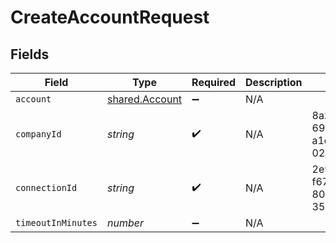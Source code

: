 # CreateAccountRequest


## Fields

| Field                                            | Type                                             | Required                                         | Description                                      | Example                                          |
| ------------------------------------------------ | ------------------------------------------------ | ------------------------------------------------ | ------------------------------------------------ | ------------------------------------------------ |
| `account`                                        | [shared.Account](../../models/shared/account.md) | :heavy_minus_sign:                               | N/A                                              |                                                  |
| `companyId`                                      | *string*                                         | :heavy_check_mark:                               | N/A                                              | 8a210b68-6988-11ed-a1eb-0242ac120002             |
| `connectionId`                                   | *string*                                         | :heavy_check_mark:                               | N/A                                              | 2e9d2c44-f675-40ba-8049-353bfcb5e171             |
| `timeoutInMinutes`                               | *number*                                         | :heavy_minus_sign:                               | N/A                                              |                                                  |